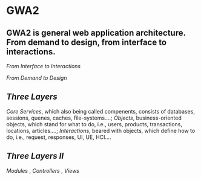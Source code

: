 # GWA2
GWA2 is general web application architecture. From demand to design, from interface to interactions.
----
*From Interface to Interactions*

*From Demand to Design*

***Three Layers***
----
*Core Services*, which also being called compenents, consists of databases, sessions, quenes, caches, file-systems....; 
*Objects*, business-oriented objects, which stand for what to do, i.e., users, products, transactions, locations, articles....; 
*Interactions*, beared with objects, which define how to do, i.e., request, responses, UI, UE, HCI.... 

***Three Layers II***
----
*Modules* , 
*Controllers* ,
*Views*
